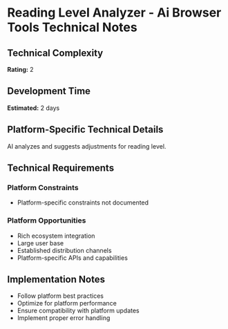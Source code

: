 # Reading Level Analyzer - Ai Browser Tools Technical Notes

## Technical Complexity
**Rating:** 2

## Development Time
**Estimated:** 2 days

## Platform-Specific Technical Details
AI analyzes and suggests adjustments for reading level.

## Technical Requirements

### Platform Constraints
- Platform-specific constraints not documented

### Platform Opportunities
- Rich ecosystem integration
- Large user base
- Established distribution channels
- Platform-specific APIs and capabilities

## Implementation Notes
- Follow platform best practices
- Optimize for platform performance
- Ensure compatibility with platform updates
- Implement proper error handling
